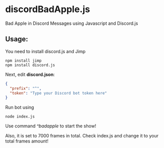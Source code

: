 # discordBadApple.js
Bad Apple in Discord Messages using Javascript and Discord.js

## Usage:
You need to install discord.js and Jimp
```
npm install jimp
npm install discord.js
```
Next, edit **discord.json**:
```json
{
  "prefix": "^",
  "token": "Type your Discord bot token here"
}
```
Run bot using
```
node index.js
```
Use command *^badapple* to start the show!

Also, it is set to 7000 frames in total.
Check index.js and change it to your total frames amount!
